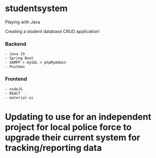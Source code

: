 # studentsystem
Playing with Java

Creating a student database CRUD application!

### Backend
    - Java 19
    - Spring Boot
    - XAMPP > mySQL > phpMyAdmin
    - Postman

### Frontend
    - nodeJS
    - REACT
    - material-ui
   
# Updating to use for an independent project for local police force to upgrade their current system for tracking/reporting data
